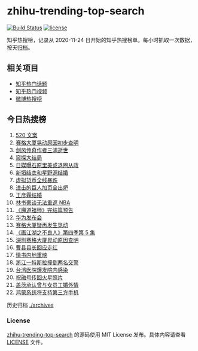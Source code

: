 # zhihu-trending-top-search

[![Build Status](https://github.com/justjavac/zhihu-trending-top-search/workflows/ci/badge.svg?branch=main)](https://github.com/justjavac/zhihu-trending-top-search/actions)
[![license](https://img.shields.io/github/license/justjavac/zhihu-trending-top-search)](https://github.com/justjavac/zhihu-trending-top-search/blob/main/LICENSE)

知乎热搜榜，记录从 2020-11-24 日开始的知乎热搜榜单。每小时抓取一次数据，按天[归档](./archives)。

## 相关项目

- [知乎热门话题](https://github.com/justjavac/zhihu-trending-hot-questions)
- [知乎热门视频](https://github.com/justjavac/zhihu-trending-hot-video)
- [微博热搜榜](https://github.com/justjavac/weibo-trending-hot-search)

## 今日热搜榜

<!-- BEGIN -->
<!-- 最后更新时间 Thu May 20 2021 18:07:26 GMT+0800 (China Standard Time) -->

1. [520 文案](https://www.zhihu.com/search?q=520文案)
2. [赛格大厦晃动原因初步查明](https://www.zhihu.com/search?q=赛格大厦)
3. [剑风传奇作者三浦逝世](https://www.zhihu.com/search?q=剑风传奇)
4. [窥探大结局](https://www.zhihu.com/search?q=窥探)
5. [日媒曝石原里美或退圈从政](https://www.zhihu.com/search?q=石原里美)
6. [新垣结衣和星野源结婚](https://www.zhihu.com/search?q=新垣结衣结婚)
7. [虚拟货币全线暴跌](https://www.zhihu.com/search?q=币圈崩盘)
8. [进击的巨人加页全出炉](https://www.zhihu.com/search?q=进击的巨人)
9. [王彦霖结婚](https://www.zhihu.com/search?q=王彦霖)
10. [林书豪谈无法重返 NBA](https://www.zhihu.com/search?q=林书豪)
11. [《魔道祖师》完结篇预告](https://www.zhihu.com/search?q=魔道祖师)
12. [华为发布会](https://www.zhihu.com/search?q=华为发布会)
13. [赛格大厦疑再发生晃动](https://www.zhihu.com/search?q=赛格大厦)
14. [《画江湖之不良人》第四季第 5 集](https://www.zhihu.com/search?q=画江湖之不良人第四季)
15. [深圳赛格大厦晃动原因查明](https://www.zhihu.com/search?q=赛格大厦)
16. [曹县县长回应走红](https://www.zhihu.com/search?q=曹县)
17. [情书内地重映](https://www.zhihu.com/search?q=电影情书)
18. [浙江一特斯拉撞倒两名交警](https://www.zhihu.com/search?q=特斯拉)
19. [台湾医院爆发院内感染](https://www.zhihu.com/search?q=台湾疫情)
20. [祝融号传回火星照片](https://www.zhihu.com/search?q=祝融号火星照片)
21. [盖茨承认曾与女员工婚外情](https://www.zhihu.com/search?q=比尔盖茨)
22. [鸿蒙系统将支持第三方手机](https://www.zhihu.com/search?q=鸿蒙系统)

<!-- END -->

历史归档 [./archives](./archives)

### License

[zhihu-trending-top-search](https://github.com/justjavac/zhihu-trending-top-search)
的源码使用 MIT License 发布。具体内容请查看 [LICENSE](./LICENSE) 文件。
